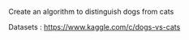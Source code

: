Create an algorithm to distinguish dogs from cats

Datasets : https://www.kaggle.com/c/dogs-vs-cats
